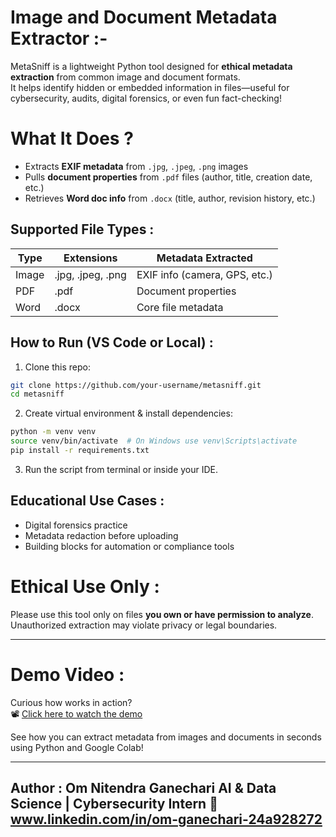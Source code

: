 # Image and Document Metadata Extractor :-

MetaSniff is a lightweight Python tool designed for **ethical metadata extraction** from common image and document formats.  
It helps identify hidden or embedded information in files—useful for cybersecurity, audits, digital forensics, or even fun fact-checking!

# What It Does ?

- Extracts **EXIF metadata** from `.jpg`, `.jpeg`, `.png` images
- Pulls **document properties** from `.pdf` files (author, title, creation date, etc.)
- Retrieves **Word doc info** from `.docx` (title, author, revision history, etc.)

##  Supported File Types :

| Type     | Extensions         | Metadata Extracted |
|----------|--------------------|---------------------|
| Image    | .jpg, .jpeg, .png  | EXIF info (camera, GPS, etc.) |
| PDF      | .pdf               | Document properties |
| Word     | .docx              | Core file metadata  |

##  How to Run (VS Code or Local) :

1. Clone this repo:
```bash
git clone https://github.com/your-username/metasniff.git
cd metasniff
```

2. Create virtual environment & install dependencies:
```bash
python -m venv venv
source venv/bin/activate  # On Windows use venv\Scripts\activate
pip install -r requirements.txt
```

3. Run the script from terminal or inside your IDE.

##  Educational Use Cases :

- Digital forensics practice  
- Metadata redaction before uploading   
- Building blocks for automation or compliance tools  

# Ethical Use Only :

Please use this tool only on files **you own or have permission to analyze**. Unauthorized extraction may violate privacy or legal boundaries.

---

# Demo Video :

Curious how works in action?  
📽️ [Click here to watch the demo](https://drive.google.com/file/d/1BiYhHKzXBe8P4lt2dUAMIvwcaCa-oO7-/view?usp=drive_link)

See how you can extract metadata from images and documents in seconds using Python and Google Colab!

---

 Author :
Om Nitendra Ganechari
 AI & Data Science | Cybersecurity Intern
🔗 www.linkedin.com/in/om-ganechari-24a928272
--

